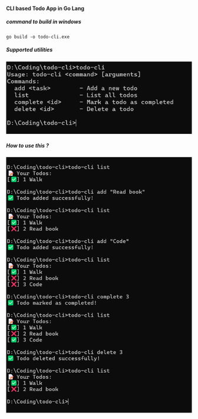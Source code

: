 #### CLI based Todo App in Go Lang

##### command to build in windows
```
go build -o todo-cli.exe
```

##### Supported utilities
![supports](/ss/supports.png)

##### How to use this ?
![How to use](ss/how_to_use.png)